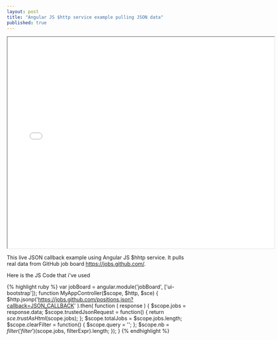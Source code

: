 ```yaml
---
layout: post
title: "Angular JS $http service example pulling JSON data"
published: true
---
```


<iframe src="/external/angularjs/index.html" width="720" height="570" style="display:block; margin: 0 auto;"></iframe>

This live JSON callback example using Angular JS $hhtp service. It pulls real data from GitHub job board https://jobs.github.com/. 

Here is the JS Code that i've used

{% highlight ruby %}
var jobBoard = angular.module('jobBoard', ['ui-bootstrap']);
	function MyAppController($scope, $http, $sce)
	{
	$http.jsonp('https://jobs.github.com/positions.json?callback=JSON_CALLBACK' ).then( function ( response ) {
	    $scope.jobs = response.data;
	    $scope.trustedJsonRequest = function() {
	      return $sce.trustAsHtml($scope.jobs);
	    };
	    $scope.totalJobs = $scope.jobs.length;
		$scope.clearFilter = function() {
			$scope.query = '';
		};
		$scope.nb = $filter('filter')($scope.jobs, filterExpr).length;
	});
	}
{% endhighlight %}

